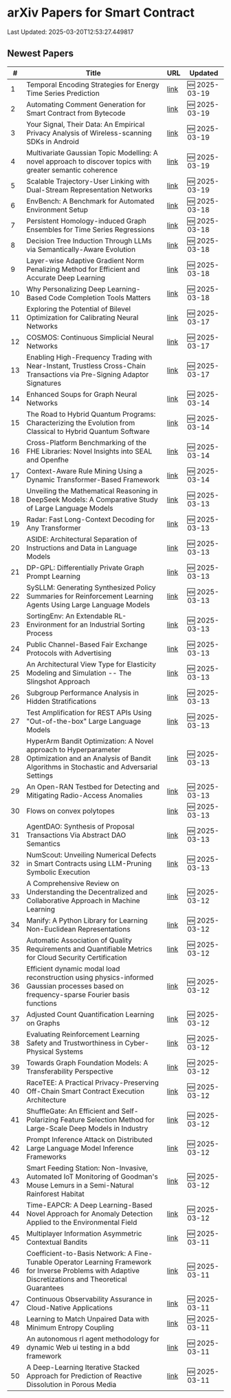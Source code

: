 # arXiv Papers for Smart Contract

Last Updated: 2025-03-20T12:53:27.449817

## Newest Papers

|\#|Title|URL|Updated|
|---|---|---|---|
|1|Temporal Encoding Strategies for Energy Time Series Prediction|[link](http://arxiv.org/abs/2503.15456v1)|🆕 2025-03-19|
|2|Automating Comment Generation for Smart Contract from Bytecode|[link](http://arxiv.org/abs/2503.15270v1)|🆕 2025-03-19|
|3|Your Signal, Their Data: An Empirical Privacy Analysis of Wireless-scanning SDKs in Android|[link](http://arxiv.org/abs/2503.15238v1)|🆕 2025-03-19|
|4|Multivariate Gaussian Topic Modelling: A novel approach to discover topics with greater semantic coherence|[link](http://arxiv.org/abs/2503.15036v1)|🆕 2025-03-19|
|5|Scalable Trajectory-User Linking with Dual-Stream Representation Networks|[link](http://arxiv.org/abs/2503.15002v1)|🆕 2025-03-19|
|6|EnvBench: A Benchmark for Automated Environment Setup|[link](http://arxiv.org/abs/2503.14443v1)|🆕 2025-03-18|
|7|Persistent Homology-induced Graph Ensembles for Time Series Regressions|[link](http://arxiv.org/abs/2503.14240v1)|🆕 2025-03-18|
|8|Decision Tree Induction Through LLMs via Semantically-Aware Evolution|[link](http://arxiv.org/abs/2503.14217v1)|🆕 2025-03-18|
|9|Layer-wise Adaptive Gradient Norm Penalizing Method for Efficient and Accurate Deep Learning|[link](http://arxiv.org/abs/2503.14205v1)|🆕 2025-03-18|
|10|Why Personalizing Deep Learning-Based Code Completion Tools Matters|[link](http://arxiv.org/abs/2503.14201v1)|🆕 2025-03-18|
|11|Exploring the Potential of Bilevel Optimization for Calibrating Neural Networks|[link](http://arxiv.org/abs/2503.13113v1)|🆕 2025-03-17|
|12|COSMOS: Continuous Simplicial Neural Networks|[link](http://arxiv.org/abs/2503.12919v1)|🆕 2025-03-17|
|13|Enabling High-Frequency Trading with Near-Instant, Trustless Cross-Chain Transactions via Pre-Signing Adaptor Signatures|[link](http://arxiv.org/abs/2503.12719v1)|🆕 2025-03-17|
|14|Enhanced Soups for Graph Neural Networks|[link](http://arxiv.org/abs/2503.11612v1)|🆕 2025-03-14|
|15|The Road to Hybrid Quantum Programs: Characterizing the Evolution from Classical to Hybrid Quantum Software|[link](http://arxiv.org/abs/2503.11450v1)|🆕 2025-03-14|
|16|Cross-Platform Benchmarking of the FHE Libraries: Novel Insights into SEAL and Openfhe|[link](http://arxiv.org/abs/2503.11216v1)|🆕 2025-03-14|
|17|Context-Aware Rule Mining Using a Dynamic Transformer-Based Framework|[link](http://arxiv.org/abs/2503.11125v1)|🆕 2025-03-14|
|18|Unveiling the Mathematical Reasoning in DeepSeek Models: A Comparative Study of Large Language Models|[link](http://arxiv.org/abs/2503.10573v1)|🆕 2025-03-13|
|19|Radar: Fast Long-Context Decoding for Any Transformer|[link](http://arxiv.org/abs/2503.10571v1)|🆕 2025-03-13|
|20|ASIDE: Architectural Separation of Instructions and Data in Language Models|[link](http://arxiv.org/abs/2503.10566v1)|🆕 2025-03-13|
|21|DP-GPL: Differentially Private Graph Prompt Learning|[link](http://arxiv.org/abs/2503.10544v1)|🆕 2025-03-13|
|22|SySLLM: Generating Synthesized Policy Summaries for Reinforcement Learning Agents Using Large Language Models|[link](http://arxiv.org/abs/2503.10509v1)|🆕 2025-03-13|
|23|SortingEnv: An Extendable RL-Environment for an Industrial Sorting Process|[link](http://arxiv.org/abs/2503.10466v1)|🆕 2025-03-13|
|24|Public Channel-Based Fair Exchange Protocols with Advertising|[link](http://arxiv.org/abs/2503.10411v1)|🆕 2025-03-13|
|25|An Architectural View Type for Elasticity Modeling and Simulation -- The Slingshot Approach|[link](http://arxiv.org/abs/2503.10407v1)|🆕 2025-03-13|
|26|Subgroup Performance Analysis in Hidden Stratifications|[link](http://arxiv.org/abs/2503.10382v1)|🆕 2025-03-13|
|27|Test Amplification for REST APIs Using "Out-of-the-box" Large Language Models|[link](http://arxiv.org/abs/2503.10306v1)|🆕 2025-03-13|
|28|HyperArm Bandit Optimization: A Novel approach to Hyperparameter Optimization and an Analysis of Bandit Algorithms in Stochastic and Adversarial Settings|[link](http://arxiv.org/abs/2503.10282v1)|🆕 2025-03-13|
|29|An Open-RAN Testbed for Detecting and Mitigating Radio-Access Anomalies|[link](http://arxiv.org/abs/2503.10255v1)|🆕 2025-03-13|
|30|Flows on convex polytopes|[link](http://arxiv.org/abs/2503.10232v1)|🆕 2025-03-13|
|31|AgentDAO: Synthesis of Proposal Transactions Via Abstract DAO Semantics|[link](http://arxiv.org/abs/2503.10099v1)|🆕 2025-03-13|
|32|NumScout: Unveiling Numerical Defects in Smart Contracts using LLM-Pruning Symbolic Execution|[link](http://arxiv.org/abs/2503.10041v1)|🆕 2025-03-13|
|33|A Comprehensive Review on Understanding the Decentralized and Collaborative Approach in Machine Learning|[link](http://arxiv.org/abs/2503.09833v1)|🆕 2025-03-12|
|34|Manify: A Python Library for Learning Non-Euclidean Representations|[link](http://arxiv.org/abs/2503.09576v1)|🆕 2025-03-12|
|35|Automatic Association of Quality Requirements and Quantifiable Metrics for Cloud Security Certification|[link](http://arxiv.org/abs/2503.09460v1)|🆕 2025-03-12|
|36|Efficient dynamic modal load reconstruction using physics-informed Gaussian processes based on frequency-sparse Fourier basis functions|[link](http://arxiv.org/abs/2503.09418v1)|🆕 2025-03-12|
|37|Adjusted Count Quantification Learning on Graphs|[link](http://arxiv.org/abs/2503.09395v1)|🆕 2025-03-12|
|38|Evaluating Reinforcement Learning Safety and Trustworthiness in Cyber-Physical Systems|[link](http://arxiv.org/abs/2503.09388v1)|🆕 2025-03-12|
|39|Towards Graph Foundation Models: A Transferability Perspective|[link](http://arxiv.org/abs/2503.09363v1)|🆕 2025-03-12|
|40|RaceTEE: A Practical Privacy-Preserving Off-Chain Smart Contract Execution Architecture|[link](http://arxiv.org/abs/2503.09317v1)|🆕 2025-03-12|
|41|ShuffleGate: An Efficient and Self-Polarizing Feature Selection Method for Large-Scale Deep Models in Industry|[link](http://arxiv.org/abs/2503.09315v1)|🆕 2025-03-12|
|42|Prompt Inference Attack on Distributed Large Language Model Inference Frameworks|[link](http://arxiv.org/abs/2503.09291v1)|🆕 2025-03-12|
|43|Smart Feeding Station: Non-Invasive, Automated IoT Monitoring of Goodman's Mouse Lemurs in a Semi-Natural Rainforest Habitat|[link](http://arxiv.org/abs/2503.09238v1)|🆕 2025-03-12|
|44|Time-EAPCR: A Deep Learning-Based Novel Approach for Anomaly Detection Applied to the Environmental Field|[link](http://arxiv.org/abs/2503.09200v1)|🆕 2025-03-12|
|45|Multiplayer Information Asymmetric Contextual Bandits|[link](http://arxiv.org/abs/2503.08961v1)|🆕 2025-03-11|
|46|Coefficient-to-Basis Network: A Fine-Tunable Operator Learning Framework for Inverse Problems with Adaptive Discretizations and Theoretical Guarantees|[link](http://arxiv.org/abs/2503.08642v1)|🆕 2025-03-11|
|47|Continuous Observability Assurance in Cloud-Native Applications|[link](http://arxiv.org/abs/2503.08552v1)|🆕 2025-03-11|
|48|Learning to Match Unpaired Data with Minimum Entropy Coupling|[link](http://arxiv.org/abs/2503.08501v1)|🆕 2025-03-11|
|49|An autonomous rl agent methodology for dynamic Web ui testing in a bdd framework|[link](http://arxiv.org/abs/2503.08464v1)|🆕 2025-03-11|
|50|A Deep-Learning Iterative Stacked Approach for Prediction of Reactive Dissolution in Porous Media|[link](http://arxiv.org/abs/2503.08410v1)|🆕 2025-03-11|
